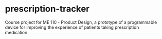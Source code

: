# prescription-tracker
Course project for ME 110 - Product Design, a prototype of a programmable device for improving the experience of patients taking prescription medication
